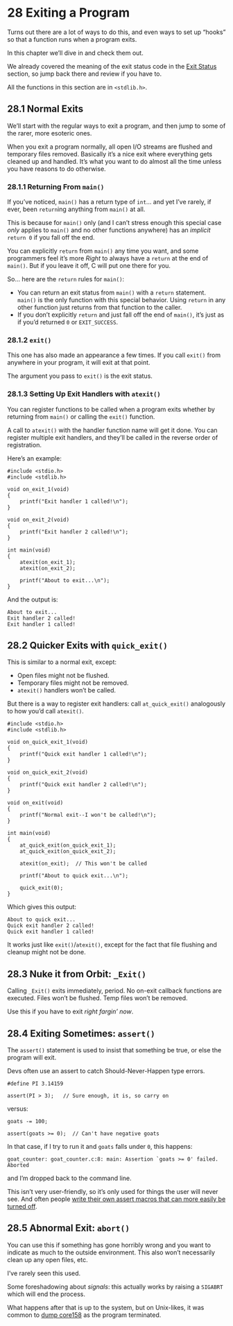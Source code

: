 # 28 Exiting a Program

Turns out there are a lot of ways to do this, and even ways to set up “hooks” so that a function runs when a program exits.

In this chapter we’ll dive in and check them out.

We already covered the meaning of the exit status code in the [Exit Status](https://beej.us/guide/bgc/html/split/exiting-a-program.html#exit-status) section, so jump back there and review if you have to.

All the functions in this section are in `<stdlib.h>`.

## 28.1 Normal Exits

We’ll start with the regular ways to exit a program, and then jump to some of the rarer, more esoteric ones.

When you exit a program normally, all open I/O streams are flushed and temporary files removed. Basically it’s a nice exit where everything gets cleaned up and handled. It’s what you want to do almost all the time unless you have reasons to do otherwise.

### 28.1.1 Returning From `main()`

If you’ve noticed, `main()` has a return type of `int`… and yet I’ve rarely, if ever, been `return`ing anything from `main()` at all.

This is because for `main()` only (and I can’t stress enough this special case _only_ applies to `main()` and no other functions anywhere) has an _implicit_ `return 0` if you fall off the end.

You can explicitly `return` from `main()` any time you want, and some programmers feel it’s more _Right_ to always have a `return` at the end of `main()`. But if you leave it off, C will put one there for you.

So… here are the `return` rules for `main()`:

- You can return an exit status from `main()` with a `return` statement. `main()` is the only function with this special behavior. Using `return` in any other function just returns from that function to the caller.
- If you don’t explicitly `return` and just fall off the end of `main()`, it’s just as if you’d returned `0` or `EXIT_SUCCESS`.

### 28.1.2 `exit()`

This one has also made an appearance a few times. If you call `exit()` from anywhere in your program, it will exit at that point.

The argument you pass to `exit()` is the exit status.

### 28.1.3 Setting Up Exit Handlers with `atexit()`

You can register functions to be called when a program exits whether by returning from `main()` or calling the `exit()` function.

A call to `atexit()` with the handler function name will get it done. You can register multiple exit handlers, and they’ll be called in the reverse order of registration.

Here’s an example:

```
#include <stdio.h>
#include <stdlib.h>

void on_exit_1(void)
{
    printf("Exit handler 1 called!\n");
}

void on_exit_2(void)
{
    printf("Exit handler 2 called!\n");
}

int main(void)
{
    atexit(on_exit_1);
    atexit(on_exit_2);
    
    printf("About to exit...\n");
}
```

And the output is:

```
About to exit...
Exit handler 2 called!
Exit handler 1 called!
```

## 28.2 Quicker Exits with `quick_exit()`

This is similar to a normal exit, except:

- Open files might not be flushed.
- Temporary files might not be removed.
- `atexit()` handlers won’t be called.

But there is a way to register exit handlers: call `at_quick_exit()` analogously to how you’d call `atexit()`.

```
#include <stdio.h>
#include <stdlib.h>

void on_quick_exit_1(void)
{
    printf("Quick exit handler 1 called!\n");
}

void on_quick_exit_2(void)
{
    printf("Quick exit handler 2 called!\n");
}

void on_exit(void)
{
    printf("Normal exit--I won't be called!\n");
}

int main(void)
{
    at_quick_exit(on_quick_exit_1);
    at_quick_exit(on_quick_exit_2);

    atexit(on_exit);  // This won't be called

    printf("About to quick exit...\n");

    quick_exit(0);
}
```

Which gives this output:

```
About to quick exit...
Quick exit handler 2 called!
Quick exit handler 1 called!
```

It works just like `exit()`/`atexit()`, except for the fact that file flushing and cleanup might not be done.

## 28.3 Nuke it from Orbit: `_Exit()`

Calling `_Exit()` exits immediately, period. No on-exit callback functions are executed. Files won’t be flushed. Temp files won’t be removed.

Use this if you have to exit _right fargin’ now_.

## 28.4 Exiting Sometimes: `assert()`

The `assert()` statement is used to insist that something be true, or else the program will exit.

Devs often use an assert to catch Should-Never-Happen type errors.

```
#define PI 3.14159

assert(PI > 3);   // Sure enough, it is, so carry on
```

versus:

```
goats -= 100;

assert(goats >= 0);  // Can't have negative goats
```

In that case, if I try to run it and `goats` falls under `0`, this happens:

```
goat_counter: goat_counter.c:8: main: Assertion `goats >= 0' failed.
Aborted
```

and I’m dropped back to the command line.

This isn’t very user-friendly, so it’s only used for things the user will never see. And often people [write their own assert macros that can more easily be turned off](https://beej.us/guide/bgc/html/split/the-c-preprocessor.html#my-assert).

## 28.5 Abnormal Exit: `abort()`

You can use this if something has gone horribly wrong and you want to indicate as much to the outside environment. This also won’t necessarily clean up any open files, etc.

I’ve rarely seen this used.

Some foreshadowing about _signals_: this actually works by raising a `SIGABRT` which will end the process.

What happens after that is up to the system, but on Unix-likes, it was common to [dump core](https://en.wikipedia.org/wiki/Core_dump)[158](https://beej.us/guide/bgc/html/split/footnotes.html#fn158) as the program terminated.